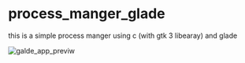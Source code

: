 # process_manger_glade
this is a simple process manger using c (with gtk 3 libearay) and  glade



![galde_app_previw](https://github.com/khaledkaram510/process_manger_glade/assets/111620889/8e37a6ea-5bc5-4b51-abef-639a36034513)
